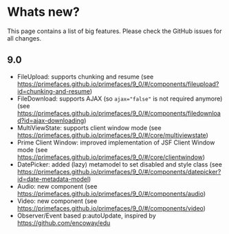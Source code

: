 # Whats new?

This page contains a list of big features. Please check the GitHub issues for all changes.

## 9.0

  * FileUpload: supports chunking and resume (see https://primefaces.github.io/primefaces/9_0/#/components/fileupload?id=chunking-and-resume)
  * FileDownload: supports AJAX (so `ajax="false"` is not required anymore) (see https://primefaces.github.io/primefaces/9_0/#/components/filedownload?id=ajax-downloading)
  * MultiViewState: supports client window mode (see https://primefaces.github.io/primefaces/9_0/#/core/multiviewstate)
  * Prime Client Window: improved implementation of JSF Client Window mode (see https://primefaces.github.io/primefaces/9_0/#/core/clientwindow)
  * DatePicker: added (lazy) metamodel to set disabled and style class (see https://primefaces.github.io/primefaces/9_0/#/components/datepicker?id=date-metadata-model)
  * Audio: new component (see https://primefaces.github.io/primefaces/9_0/#/components/audio)
  * Video: new component (see https://primefaces.github.io/primefaces/9_0/#/components/video)
  * Observer/Event based p:autoUpdate, inspired by https://github.com/encoway/edu
